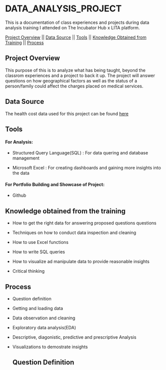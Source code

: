# DATA_ANALYSIS_PROJECT

This is a documentation of class experiences and projects during data analysis training I attended on The Incubator Hub x LITA platform.

[Project Overview](#project-overview)   ||
[Data Source](#data-source)    ||
[Tools](tools)   ||
[Knowledge Obtained from Training](knowledge-obtained-from-training)   ||
[Process](process)

## Project Overview

This purpose of this is to analyze what has being taught, beyond the classrom experiences and a project to back it up.
The project will answer questions on how geographical factors as well as the status of a person/family could affect the charges placed on medical services.

## Data Source

The health cost data used for this project can be found [here](https://www.kaggle.com/datasets)

## Tools

#### For Analysis:

 - Structured Query Language(SQL) : For data quering and database management

 - Microsoft Excel : For creating dashboards and gaining more insights into the data

#### For Portfolio Building and Showcase of Project:

 - Github

## Knowledge obtained from the training

- How to get the right data for answering proposed questions questions

- Techniques on how to conduct data inspection and cleaning

- How to use Excel functions

- How to write SQL queries

- How to visualize ad manipulate data to provide reasonable insights

- Critical thinking


## Process

- Question definition
- Getting and loading data
- Data observation and cleaning
- Exploratory data analysis(EDA)
- Descriptive, diagonistic, predictive and prescriptive Analysis
- Visualizations to demostrate insights

  ## Question Definition  
